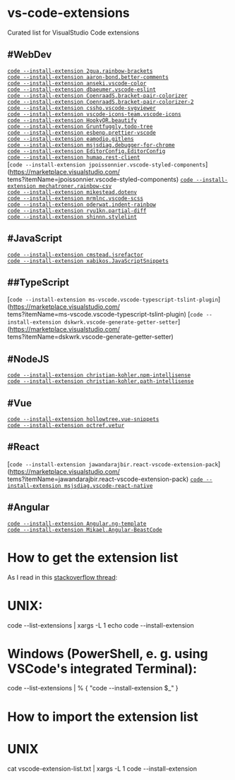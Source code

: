 # vs-code-extensions
Curated list for VisualStudio Code extensions

## #WebDev
[`code --install-extension 2gua.rainbow-brackets`](https://marketplace.visualstudio.com/items?itemName=2gua.rainbow-brackets)  
[`code --install-extension aaron-bond.better-comments`](https://marketplace.visualstudio.com/items?itemName=aaron-bond.better-comments)  
[`code --install-extension anseki.vscode-color`](https://marketplace.visualstudio.com/items?itemName=anseki.vscode-color)  
[`code --install-extension dbaeumer.vscode-eslint`](https://marketplace.visualstudio.com/items?itemName=dbaeumer.vscode-eslint)  
[`code --install-extension CoenraadS.bracket-pair-colorizer`](https://marketplace.visualstudio.com/items?itemName=CoenraadS.bracket-pair-colorizer)  
[`code --install-extension CoenraadS.bracket-pair-colorizer-2`](https://marketplace.visualstudio.com/items?itemName=CoenraadS.bracket-pair-colorizer-2)  
[`code --install-extension cssho.vscode-svgviewer`](https://marketplace.visualstudio.com/items?itemName=cssho.vscode-svgviewer)  
[`code --install-extension vscode-icons-team.vscode-icons`](https://marketplace.visualstudio.com/items?itemName=vscode-icons-team.vscode-icons)  
[`code --install-extension HookyQR.beautify`](https://marketplace.visualstudio.com/items?itemName=HookyQR.beautify)  
[`code --install-extension Gruntfuggly.todo-tree`](https://marketplace.visualstudio.com/items?itemName=Gruntfuggly.todo-tree)  
[`code --install-extension esbenp.prettier-vscode`](https://marketplace.visualstudio.com/items?itemName=esbenp.prettier-vscode)  
[`code --install-extension eamodio.gitlens`](https://marketplace.visualstudio.com/items?itemName=eamodio.gitlens)  
[`code --install-extension msjsdiag.debugger-for-chrome`](https://marketplace.visualstudio.com/items?itemName=msjsdiag.debugger-for-chrome)  
[`code --install-extension EditorConfig.EditorConfig`](https://marketplace.visualstudio.com/items?itemName=EditorConfig.EditorConfig)  
[`code --install-extension humao.rest-client`](https://marketplace.visualstudio.com/items?itemName=humao.rest-client)  
[`code --install-extension jpoissonnier.vscode-styled-components`](https://marketplace.visualstudio.com/  
tems?itemName=jpoissonnier.vscode-styled-components)
[`code --install-extension mechatroner.rainbow-csv`](https://marketplace.visualstudio.com/items?itemName=mechatroner.rainbow-csv)  
[`code --install-extension mikestead.dotenv`](https://marketplace.visualstudio.com/items?itemName=mikestead.dotenv)  
[`code --install-extension mrmlnc.vscode-scss`](https://marketplace.visualstudio.com/items?itemName=mrmlnc.vscode-scss)  
[`code --install-extension oderwat.indent-rainbow`](https://marketplace.visualstudio.com/items?itemName=oderwat.indent-rainbow)  
[`code --install-extension ryu1kn.partial-diff`](https://marketplace.visualstudio.com/items?itemName=ryu1kn.partial-diff)  
[`code --install-extension shinnn.stylelint`](https://marketplace.visualstudio.com/items?itemName=shinnn.stylelint)  


## #JavaScript

[`code --install-extension cmstead.jsrefactor`](https://marketplace.visualstudio.com/items?itemName=cmstead.jsrefactor)  
[`code --install-extension xabikos.JavaScriptSnippets`](https://marketplace.visualstudio.com/items?itemName=xabikos.JavaScriptSnippets)  


## ##TypeScript

[`code --install-extension ms-vscode.vscode-typescript-tslint-plugin`](https://marketplace.visualstudio.com/  
tems?itemName=ms-vscode.vscode-typescript-tslint-plugin)
[`code --install-extension dskwrk.vscode-generate-getter-setter`](https://marketplace.visualstudio.com/  
tems?itemName=dskwrk.vscode-generate-getter-setter)


## #NodeJS

[`code --install-extension christian-kohler.npm-intellisense`](https://marketplace.visualstudio.com/items?itemName=christian-kohler.npm-intellisense)  
[`code --install-extension christian-kohler.path-intellisense`](https://marketplace.visualstudio.com/items?itemName=christian-kohler.path-intellisense)  


## #Vue

[`code --install-extension hollowtree.vue-snippets`](https://marketplace.visualstudio.com/items?itemName=hollowtree.vue-snippets)  
[`code --install-extension octref.vetur`](https://marketplace.visualstudio.com/items?itemName=octref.vetur)  


## #React

[`code --install-extension jawandarajbir.react-vscode-extension-pack`](https://marketplace.visualstudio.com/  
tems?itemName=jawandarajbir.react-vscode-extension-pack)
[`code --install-extension msjsdiag.vscode-react-native`](https://marketplace.visualstudio.com/items?itemName=msjsdiag.vscode-react-native)  


## #Angular

[`code --install-extension Angular.ng-template`](https://marketplace.visualstudio.com/items?itemName=Angular.ng-template)  
[`code --install-extension Mikael.Angular-BeastCode`](https://marketplace.visualstudio.com/items?itemName=Mikael.Angular-BeastCode)  


# How to get the extension list
As I read in this [stackoverflow thread](https://stackoverflow.com/questions/35773299/how-can-you-export-vs-code-extension-list):

# UNIX:
code --list-extensions | xargs -L 1 echo code --install-extension


# Windows (PowerShell, e. g. using VSCode's integrated Terminal):
code --list-extensions | % { "code --install-extension $_" }


# How to import the extension list

# UNIX
cat vscode-extension-list.txt | xargs -L 1 code --install-extension
